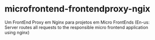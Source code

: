 # microfrontend-frontendproxy-ngix
Um FrontEnd Proxy em Nginx para projetos em Micro FrontEnds (En-us: Server routes all requests to the responsible micro frontend application using nginx)
